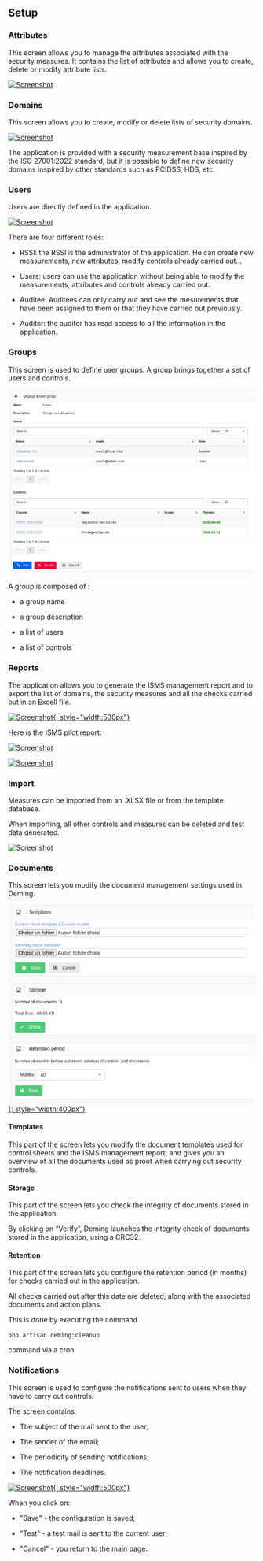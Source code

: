 ## Setup

### Attributes <a name="tags"></a>

This screen allows you to manage the attributes associated with the security measures.
It contains the list of attributes and allows you to create, delete or modify attribute lists.

[![Screenshot](images/tags.png)](images/tags.png)

### Domains <a name="domains"></a>

This screen allows you to create, modify or delete lists of security domains.

[![Screenshot](images/domains.png)](images/domains.png)

The application is provided with a security measurement base inspired by the ISO 27001:2022 standard, but it is possible to define new security domains inspired by other standards such as PCIDSS, HDS, etc.

### Users <a name="users"></a>

Users are directly defined in the application.

[![Screenshot](images/users.png)](images/users.png)

There are four different roles:

* RSSI: the RSSI is the administrator of the application. He can create new measurements, new attributes, modify controls already carried out...

* Users: users can use the application without being able to modify the measurements, attributes and controls already carried out.

* Auditee: Auditees can only carry out and see the mesurements that have been assigned to them or that they have carried out previously.

* Auditor: the auditor has read access to all the information in the application.

### Groups <a name=“groups”></a>

This screen is used to define user groups.
A group brings together a set of users and controls.

[![Screenshot](images/groups.png)](images/groups.png)

A group is composed of :

* a group name

* a group description

* a list of users

* a list of controls


### Reports <a name="report"></a>

The application allows you to generate the ISMS management report and to export the list of domains, the security measures and all the checks carried out in an Excell file.

[![Screenshot](images/reports.png){: style="width:500px"}](images/reports.png)

Here is the ISMS pilot report:

[![Screenshot](images/report1.png)](images/report1.png)

[![Screenshot](images/report2.png)](images/report2.png)

### Import <a name="import"></a>

Measures can be imported from an .XLSX file or from the template database.

When importing, all other controls and measures can be deleted and test data generated.

[![Screenshot](images/import.png)](images/import.png)

### Documents <a name="documents"></a>

This screen lets you modify the document management settings used in Deming.

[![Screenshot](images/documents.png){: style="width:400px"}](images/documents.png)

#### Templates

This part of the screen lets you modify the document templates used for control sheets and the ISMS management report, and gives you an overview of all the documents used as proof when carrying out security controls.

#### Storage

This part of the screen lets you check the integrity of documents stored in the application.

By clicking on “Verify”, Deming launches the integrity check of documents stored in the application, using a CRC32.

#### Retention

This part of the screen lets you configure the retention period (in months) for checks carried out in the application.

All checks carried out after this date are deleted, along with the associated documents and action plans.

This is done by executing the command

    php artisan deming:cleanup

command via a cron.

### Notifications <a name="notifications"></a>

This screen is used to configure the notifications sent to users when they have to carry out controls.

The screen contains:

* The subject of the mail sent to the user;

* The sender of the email;

* The periodicity of sending notifications;

* The notification deadlines.

[![Screenshot](images/config.png){: style="width:500px"}](images/config.png)

When you click on:

* "Save" - the configuration is saved;

* "Test" - a test mail is sent to the current user;

* "Cancel" - you return to the main page.
